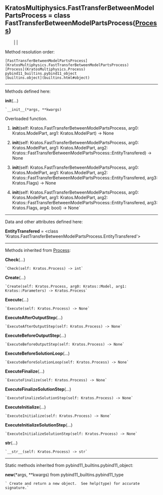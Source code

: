   
**KratosMultiphysics.FastTransferBetweenModelPartsProcess** = class
FastTransferBetweenModelPartsProcess([Process](KratosMultiphysics.Process))  
---  
`    `|   |

Method resolution order:

    [FastTransferBetweenModelPartsProcess](KratosMultiphysics.FastTransferBetweenModelPartsProcess)
    [Process](KratosMultiphysics.Process)
    pybind11_builtins.pybind11_object
    [builtins.object](builtins.html#object)

* * *

Methods defined here:  

**__init__**(...)

    `__init__(*args, **kwargs)  
Overloaded  function.  
  
1. __init__(self: Kratos.FastTransferBetweenModelPartsProcess, arg0: Kratos.ModelPart, arg1: Kratos.ModelPart) -> None  
  
2. __init__(self: Kratos.FastTransferBetweenModelPartsProcess, arg0: Kratos.ModelPart, arg1: Kratos.ModelPart, arg2: Kratos::FastTransferBetweenModelPartsProcess::EntityTransfered) -> None  
  
3. __init__(self: Kratos.FastTransferBetweenModelPartsProcess, arg0: Kratos.ModelPart, arg1: Kratos.ModelPart, arg2: Kratos::FastTransferBetweenModelPartsProcess::EntityTransfered, arg3: Kratos.Flags) -> None  
  
4. __init__(self: Kratos.FastTransferBetweenModelPartsProcess, arg0: Kratos.ModelPart, arg1: Kratos.ModelPart, arg2: Kratos::FastTransferBetweenModelPartsProcess::EntityTransfered, arg3: Kratos.Flags, arg4: bool) -> None`

* * *

Data and other attributes defined here:  

**EntityTransfered** =  <class
'Kratos.FastTransferBetweenModelPartsProcess.EntityTransfered'>

* * *

Methods inherited from [Process](KratosMultiphysics.Process):  

**Check**(...)

    `Check(self: Kratos.Process) -> int`

**Create**(...)

    `Create(self: Kratos.Process, arg0: Kratos::Model, arg1: Kratos::Parameters) -> Kratos.Process`

**Execute**(...)

    `Execute(self: Kratos.Process) -> None`

**ExecuteAfterOutputStep**(...)

    `ExecuteAfterOutputStep(self: Kratos.Process) -> None`

**ExecuteBeforeOutputStep**(...)

    `ExecuteBeforeOutputStep(self: Kratos.Process) -> None`

**ExecuteBeforeSolutionLoop**(...)

    `ExecuteBeforeSolutionLoop(self: Kratos.Process) -> None`

**ExecuteFinalize**(...)

    `ExecuteFinalize(self: Kratos.Process) -> None`

**ExecuteFinalizeSolutionStep**(...)

    `ExecuteFinalizeSolutionStep(self: Kratos.Process) -> None`

**ExecuteInitialize**(...)

    `ExecuteInitialize(self: Kratos.Process) -> None`

**ExecuteInitializeSolutionStep**(...)

    `ExecuteInitializeSolutionStep(self: Kratos.Process) -> None`

**__str__**(...)

    `__str__(self: Kratos.Process) -> str`

* * *

Static methods inherited from pybind11_builtins.pybind11_object:  

**__new__**(*args, **kwargs) from pybind11_builtins.pybind11_type

    ` Create and return a new object.  See help(type) for accurate signature.`

